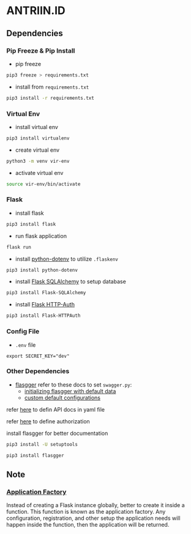 # ANTRIIN.ID

## Dependencies

### Pip Freeze & Pip Install

* pip freeze
```sh
pip3 freeze > requirements.txt
```

* install from `requirements.txt`
```sh
pip3 install -r requirements.txt
```

### Virtual Env

* install virtual env
```sh
pip3 install virtualenv
```

* create virtual env
```sh
python3 -m venv vir-env
```

* activate virtual env
```sh
source vir-env/bin/activate
```

### Flask

* install flask
```sh
pip3 install flask
```

* run flask application
```sh
flask run
```

* install [python-dotenv](https://pypi.org/project/python-dotenv/) to utilize `.flaskenv`
```sh
pip3 install python-dotenv
```

* install [Flask SQLAlchemy](https://flask-sqlalchemy.palletsprojects.com/en/2.x/quickstart/#installation) to setup database
```sh
pip3 install Flask-SQLAlchemy
```

* install [Flask HTTP-Auth](https://flask-httpauth.readthedocs.io/en/latest/)
```sh
pip3 install Flask-HTTPAuth
```

### Config File

* `.env` file
```
export SECRET_KEY="dev"
```

### Other Dependencies

* [flasgger](https://github.com/flasgger/flasgger)
refer to these docs to set `swagger.py`:
    * [initializing flasgger with default data](https://github.com/flasgger/flasgger#initializing-flasgger-with-default-data)
    * [custom default configurations](https://github.com/flasgger/flasgger#customize-default-configurations)

refer [here](https://github.com/flasgger/flasgger#using-external-yaml-files) to defin API docs in yaml file

refer [here](https://swagger.io/docs/specification/2-0/authentication/) to define authorization

install flasgger for better documentation
```sh
pip3 install -U setuptools
```

```sh
pip3 install flasgger
```

## Note

### [Application Factory](https://flask.palletsprojects.com/en/2.1.x/tutorial/factory/)
Instead of creating a Flask instance globally, better to create it inside a function. This function is known as the application factory. Any configuration, registration, and other setup the application needs will happen inside the function, then the application will be returned.

